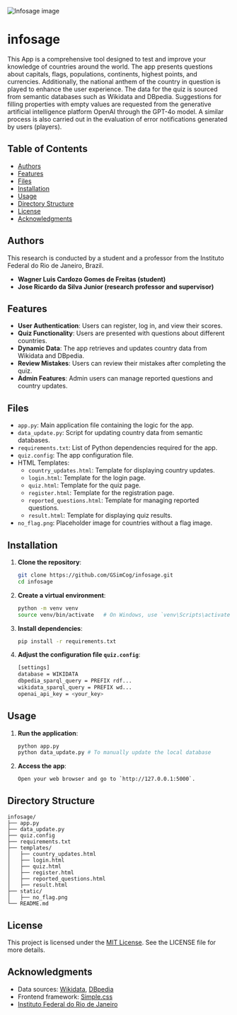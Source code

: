 ![Infosage image](https://github.com/GSimCog/infosage/blob/main/extra/animated.gif?raw=true)

# infosage

This App is a comprehensive tool designed to test and improve your knowledge of countries around the world. The app presents questions about capitals, flags, populations, continents, highest points, and currencies. Additionally, the national anthem of the country in question is played to enhance the user experience. The data for the quiz is sourced from semantic databases such as Wikidata and DBpedia. Suggestions for filling properties with empty values are requested from the generative artificial intelligence platform OpenAI through the GPT-4o model. A similar process is also carried out in the evaluation of error notifications generated by users (players).

## Table of Contents
- [Authors](#authors)
- [Features](#features)
- [Files](#files)
- [Installation](#installation)
- [Usage](#usage)
- [Directory Structure](#directory-structure)
- [License](#license)
- [Acknowledgments](#acknowledgments)

## Authors
This research is conducted by a student and a professor from the Instituto Federal do Rio de Janeiro, Brazil.
- **Wagner Luis Cardozo Gomes de Freitas (student)**
- **Jose Ricardo da Silva Junior (research professor and supervisor)**

## Features

- **User Authentication**: Users can register, log in, and view their scores.
- **Quiz Functionality**: Users are presented with questions about different countries.
- **Dynamic Data**: The app retrieves and updates country data from Wikidata and DBpedia.
- **Review Mistakes**: Users can review their mistakes after completing the quiz.
- **Admin Features**: Admin users can manage reported questions and country updates.

## Files

- `app.py`: Main application file containing the logic for the app.
- `data_update.py`: Script for updating country data from semantic databases.
- `requirements.txt`: List of Python dependencies required for the app.
- `quiz.config`: The app configuration file.
- HTML Templates:
  - `country_updates.html`: Template for displaying country updates.
  - `login.html`: Template for the login page.
  - `quiz.html`: Template for the quiz page.
  - `register.html`: Template for the registration page.
  - `reported_questions.html`: Template for managing reported questions.
  - `result.html`: Template for displaying quiz results.
- `no_flag.png`: Placeholder image for countries without a flag image.

## Installation

1. **Clone the repository**:
   ```bash
   git clone https://github.com/GSimCog/infosage.git
   cd infosage

2. **Create a virtual environment**:
    ```bash
   python -m venv venv
   source venv/bin/activate   # On Windows, use `venv\Scripts\activate`

3. **Install dependencies**:
    ```bash
   pip install -r requirements.txt

4. **Adjust the configuration file `quiz.config`**:
    ``` bash
   [settings]
   database = WIKIDATA
   dbpedia_sparql_query = PREFIX rdf...
   wikidata_sparql_query = PREFIX wd...
   openai_api_key = <your_key>

## Usage

1. **Run the application**:
    ```bash
   python app.py
   python data_update.py # To manually update the local database

2. **Access the app**:
   ```
   Open your web browser and go to `http://127.0.0.1:5000`.

## Directory Structure

```
infosage/
├── app.py
├── data_update.py
├── quiz.config
├── requirements.txt
├── templates/
│   ├── country_updates.html
│   ├── login.html
│   ├── quiz.html
│   ├── register.html
│   ├── reported_questions.html
│   ├── result.html
├── static/
│   ├── no_flag.png
└── README.md
```
## License
   This project is licensed under the [MIT License](https://www.mit.edu/~amini/LICENSE.md). See the LICENSE file for more details.

## Acknowledgments
   - Data sources: [Wikidata](https://www.wikidata.org/), [DBpedia](https://www.dbpedia.org/)
   - Frontend framework: [Simple.css](https://simplecss.org/)
   - [Instituto Federal do Rio de Janeiro](https://www.ifrj.edu.br/)
